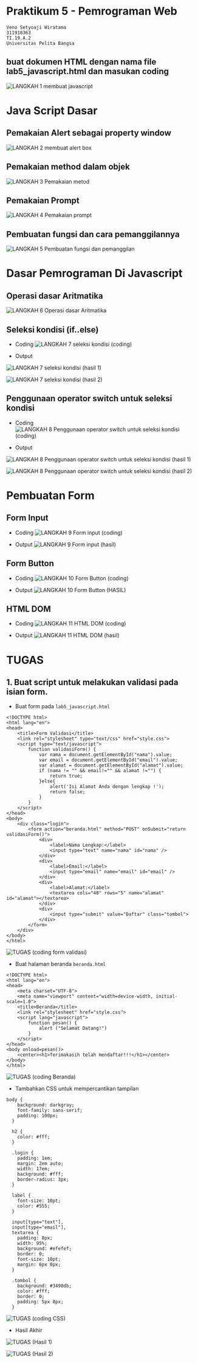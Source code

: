 # Praktikum 5 - Pemrograman Web
```
Veno Setyoaji Wiratama
311910363
TI.19.A.2
Universitas Pelita Bangsa
```
## buat dokumen HTML dengan nama file lab5_javascript.html dan masukan coding
![LANGKAH 1 membuat javascript](https://user-images.githubusercontent.com/22215113/116093562-fc3a0000-a6d0-11eb-98fd-d0ee348c9fee.png)

# Java Script Dasar
## Pemakaian Alert sebagai property window
![LANGKAH 2 membuat alert box](https://user-images.githubusercontent.com/22215113/116093584-022fe100-a6d1-11eb-9ebb-b7969da6f301.png)

## Pemakaian method dalam objek
![LANGKAH 3 Pemakaian metod](https://user-images.githubusercontent.com/22215113/116093591-04923b00-a6d1-11eb-8398-4ad401b46be4.png)

## Pemakaian Prompt
![LANGKAH 4 Pemakaian prompt](https://user-images.githubusercontent.com/22215113/116093616-08be5880-a6d1-11eb-88c7-bfa80fba2141.png)

## Pembuatan fungsi dan cara pemanggilannya
![LANGKAH 5 Pembuatan fungsi dan pemanggilan](https://user-images.githubusercontent.com/22215113/116093631-0b20b280-a6d1-11eb-82c2-82e12545251c.png)

# Dasar Pemrograman Di Javascript
## Operasi dasar Aritmatika
![LANGKAH 6 Operasi dasar Aritmatika](https://user-images.githubusercontent.com/22215113/116093650-0e1ba300-a6d1-11eb-9dfa-f69fdb0b39f5.png)

## Seleksi kondisi (if..else)
* Coding
![LANGKAH 7 seleksi kondisi (coding)](https://user-images.githubusercontent.com/22215113/116093659-107dfd00-a6d1-11eb-9573-94a20c4f8a77.png)

* Output

![LANGKAH 7 seleksi kondisi (hasil 1)](https://user-images.githubusercontent.com/22215113/116093759-268bbd80-a6d1-11eb-856f-91234517480b.png)

![LANGKAH 7 seleksi kondisi (hasil 2)](https://user-images.githubusercontent.com/22215113/116093767-2986ae00-a6d1-11eb-904f-42f3608d1e67.png)

## Penggunaan operator switch untuk seleksi kondisi
* Coding
![LANGKAH 8 Penggunaan operator switch untuk seleksi kondisi (coding)](https://user-images.githubusercontent.com/22215113/116094011-5cc93d00-a6d1-11eb-9cda-170304e670ec.png)

* Output

![LANGKAH 8 Penggunaan operator switch untuk seleksi kondisi (hasil 1)](https://user-images.githubusercontent.com/22215113/116094069-6bafef80-a6d1-11eb-83c5-7248eb946f8d.png)

![LANGKAH 8 Penggunaan operator switch untuk seleksi kondisi (hasil 2)](https://user-images.githubusercontent.com/22215113/116094080-6d79b300-a6d1-11eb-8e5b-0f9471cf9d22.png)

# Pembuatan Form
## Form Input
* Coding
![LANGKAH 9 Form input (coding)](https://user-images.githubusercontent.com/22215113/116094109-74082a80-a6d1-11eb-96f6-84049980d45a.png)

* Output
![LANGKAH 9 Form input (hasil)](https://user-images.githubusercontent.com/22215113/116094143-7d919280-a6d1-11eb-8828-dfc8d446177e.png)

## Form Button
* Coding
![LANGKAH 10 Form Button (coding)](https://user-images.githubusercontent.com/22215113/116094214-897d5480-a6d1-11eb-9d9f-727838f5868d.png)

* Output
![LANGKAH 10 Form Button (HASIL)](https://user-images.githubusercontent.com/22215113/116094233-8da97200-a6d1-11eb-974a-b7b2c9dd6ae7.png)

## HTML DOM
* Coding
![LANGKAH 11 HTML DOM (coding)](https://user-images.githubusercontent.com/22215113/116094283-9c902480-a6d1-11eb-9732-d44e8be8f611.png)

* Output
![LANGKAH 11 HTML DOM (hasil)](https://user-images.githubusercontent.com/22215113/116094305-a0bc4200-a6d1-11eb-946e-7fa3da8ee846.png)

# TUGAS
## 1. Buat script untuk melakukan validasi pada isian form.

* Buat form pada `lab5_javascript.html`
```
<!DOCTYPE html>
<html lang="en">
<head>
	<title>Form Validasi</title>
	<link rel="stylesheet" type="text/css" href="style.css">
    <script type="text/javascript">
        function validasiForm() {
            var nama = document.getElementById("nama").value;
            var email = document.getElementById("email").value;
            var alamat = document.getElementById("alamat").value;
            if (nama != "" && email!="" && alamat !="") {
                return true;
            }else{
                alert('Isi Alamat Anda dengan lengkap !');
                return false;
            }
        }
    </script>
</head>
<body>
	<div class="login">
		<form action="beranda.html" method="POST" onSubmit="return validasiForm()">
			<div>
				<label>Nama Lengkap:</label>
				<input type="text" name="nama" id="nama" />
			</div>
			<div>
				<label>Email:</label>
				<input type="email" name="email" id="email" />
			</div>
			<div>
				<label>Alamat:</label>
				<textarea cols="40" rows="5" name="alamat" id="alamat"></textarea>
			</div>
			<div>
				<input type="submit" value="Daftar" class="tombol">
			</div>
		</form>
	</div>
</body>
</html>
```
![TUGAS (coding form validasi)](https://user-images.githubusercontent.com/22215113/116094374-ad409a80-a6d1-11eb-9291-5c9ab4533c78.png)

* Buat halaman beranda `beranda.html`
```
<!DOCTYPE html>
<html lang="en">
<head>
    <meta charset="UTF-8">
    <meta name="viewport" content="width=device-width, initial-scale=1.0">
    <title>Beranda</title>
    <link rel="stylesheet" href="style.css">
    <script lang="javascript">
        function pesan() {
            alert ("Selamat Datang!")
        }
    </script>
</head>
<body onload=pesan()>
    <center><h1>Terimakasih telah mendaftar!!!</h1></center>
</body>
</html>
```
![TUGAS (coding Beranda)](https://user-images.githubusercontent.com/22215113/116094389-b0d42180-a6d1-11eb-8af8-4596c977a8ff.png)

* Tambahkan CSS untuk mempercantikan tampilan
```
body {
    background: darkgray;
    font-family: sans-serif;
    padding: 100px;
  }
  
  h2 {
    color: #fff;
  }
  
  .login {
    padding: 1em;
    margin: 2em auto;
    width: 17em;
    background: #fff;
    border-radius: 3px;
  }
  
  label {
    font-size: 10pt;
    color: #555;
  }
  
  input[type="text"],
  input[type="email"],
  textarea {
    padding: 8px;
    width: 95%;
    background: #efefef;
    border: 0;
    font-size: 10pt;
    margin: 6px 0px;
  }
  
  .tombol {
    background: #3498db;
    color: #fff;
    border: 0;
    padding: 5px 8px;
  }
```
![TUGAS (coding CSS)](https://user-images.githubusercontent.com/22215113/116094407-b5003f00-a6d1-11eb-8a22-9271b635723c.png)

* Hasil Akhir

![TUGAS (Hasil 1)](https://user-images.githubusercontent.com/22215113/116094428-b893c600-a6d1-11eb-86e1-fccaa9a3a9f4.png)

![TUGAS (Hasil 2)](https://user-images.githubusercontent.com/22215113/116094433-b92c5c80-a6d1-11eb-9111-aa5aab453d3c.png)
